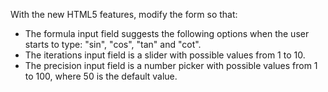 With the new HTML5 features, modify the form so that:

- The formula input field suggests the following options when the user starts to type: "sin", "cos", "tan" and "cot".
- The iterations input field is a slider with possible values from 1 to 10.
- The precision input field is a number picker with possible values from 1 to 100, where 50 is the default value.
